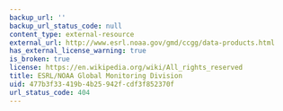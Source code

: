 ```yaml
---
backup_url: ''
backup_url_status_code: null
content_type: external-resource
external_url: http://www.esrl.noaa.gov/gmd/ccgg/data-products.html
has_external_license_warning: true
is_broken: true
license: https://en.wikipedia.org/wiki/All_rights_reserved
title: ESRL/NOAA Global Monitoring Division
uid: 477b3f33-419b-4b25-942f-cdf3f852370f
url_status_code: 404
---
```


